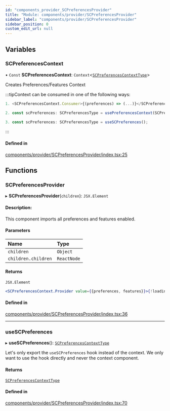```yaml
---
id: "components_provider_SCPreferencesProvider"
title: "Module: components/provider/SCPreferencesProvider"
sidebar_label: "components/provider/SCPreferencesProvider"
sidebar_position: 0
custom_edit_url: null
---
```


## Variables

### SCPreferencesContext

• `Const` **SCPreferencesContext**: `Context`<[`SCPreferencesContextType`](../interfaces/types_context.SCPreferencesContextType.md)\>

Creates Preferences/Features Context

:::tipContext can be consumed in one of the following ways:

```jsx
1. <SCPreferencesContext.Consumer>{(preferences) => (...)}</SCPreferencesContext.Consumer>
```
```jsx
2. const scPreferences: SCPreferencesType = usePreferencesContext(SCPreferencesContext);
```
```jsx
3. const scPreferences: SCPreferencesType = useSCPreferences();
````
:::

#### Defined in

[components/provider/SCPreferencesProvider/index.tsx:25](https://github.com/selfcommunity/community-ui/blob/1eb776a/packages/sc-core/src/components/provider/SCPreferencesProvider/index.tsx#L25)

## Functions

### SCPreferencesProvider

▸ **SCPreferencesProvider**(`children`): `JSX.Element`

#### Description:
This component imports all preferences and features enabled.

#### Parameters

| Name | Type |
| :------ | :------ |
| `children` | `Object` |
| `children.children` | `ReactNode` |

#### Returns

`JSX.Element`

 ```jsx
 <SCPreferencesContext.Provider value={{preferences, features}}>{!loading && children}</SCPreferencesContext.Provider>
 ```

#### Defined in

[components/provider/SCPreferencesProvider/index.tsx:36](https://github.com/selfcommunity/community-ui/blob/1eb776a/packages/sc-core/src/components/provider/SCPreferencesProvider/index.tsx#L36)

___

### useSCPreferences

▸ **useSCPreferences**(): [`SCPreferencesContextType`](../interfaces/types_context.SCPreferencesContextType.md)

Let's only export the `useSCPreferences` hook instead of the context.
We only want to use the hook directly and never the context component.

#### Returns

[`SCPreferencesContextType`](../interfaces/types_context.SCPreferencesContextType.md)

#### Defined in

[components/provider/SCPreferencesProvider/index.tsx:70](https://github.com/selfcommunity/community-ui/blob/1eb776a/packages/sc-core/src/components/provider/SCPreferencesProvider/index.tsx#L70)
